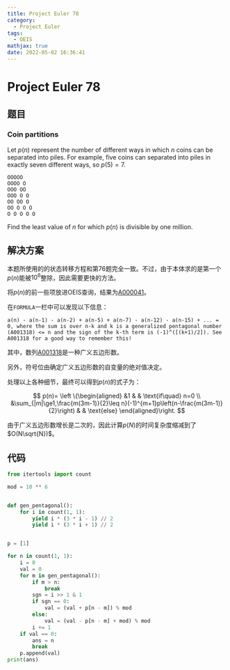 ```yaml
---
title: Project Euler 78
category:
  - Project Euler
tags:
  - OEIS
mathjax: true
date: 2022-05-02 16:36:41
---
```


<escape><!-- more --></escape>

# Project Euler 78

## 题目

### Coin partitions

Let $p(n)$ represent the number of different ways in which $n$ coins can be separated into piles. For example, five coins can separated into piles in exactly seven different ways, so $p(5)=7$.

```
OOOOO
OOOO O
OOO OO
OOO O O
OO OO O
OO O O O
O O O O O
```

Find the least value of $n$ for which $p(n)$ is divisible by one million.

## 解决方案

本题所使用的的状态转移方程和第76题完全一致。不过，由于本体求的是第一个$p(n)$能被$10^6$整除，因此需要更快的方法。

将$p(n)$的前一些项放进OEIS查询，结果为[A000041](https://oeis.org/A000041)。

在`FORMULA`一栏中可以发现以下信息：

```
a(n) - a(n-1) - a(n-2) + a(n-5) + a(n-7) - a(n-12) - a(n-15) + ... = 0, where the sum is over n-k and k is a generalized pentagonal number (A001318) <= n and the sign of the k-th term is (-1)^([(k+1)/2]). See A001318 for a good way to remember this!
```

其中，数列[A001318](https://oeis.org/A001318)是一种广义五边形数。

另外，符号位由确定广义五边形数的自变量的绝对值决定。

处理以上各种细节，最终可以得到$p(n)$的式子为：

$$
p(n)=
\left \{\begin{aligned}
  &1  & & \text{if\quad} n=0  \\
  &\sum_{|m|\ge1,\frac{m(3m-1)}{2}\leq n}(-1)^{m+1}p\left(n-\frac{m(3m-1)}{2}\right) & & \text{else}
\end{aligned}\right.
$$

由于广义五边形数增长是二次的，因此计算$p(N)$的时间复杂度缩减到了$O(N\sqrt{N})$。

## 代码

```py
from itertools import count

mod = 10 ** 6


def gen_pentagonal():
    for i in count(1, 1):
        yield i * (3 * i - 1) // 2
        yield i * (3 * i + 1) // 2


p = [1]

for n in count(1, 1):
    i = 0
    val = 0
    for m in gen_pentagonal():
        if m > n:
            break
        sgn = i >> 1 & 1
        if sgn == 0:
            val = (val + p[n - m]) % mod
        else:
            val = (val - p[n - m] + mod) % mod
        i += 1
    if val == 0:
        ans = n
        break
    p.append(val)
print(ans)

```
